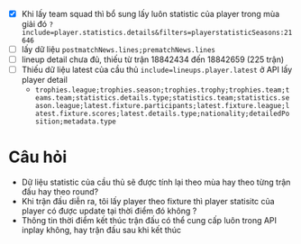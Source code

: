  - [x] Khi lấy team squad thì bổ sung lấy luôn statistic của player trong mùa giải đó `?include=player.statistics.details&filters=playerstatisticSeasons:21646`
- [ ] lấy dữ liệu `postmatchNews.lines;prematchNews.lines`
- [ ] lineup detail chưa đủ, thiếu từ trận 18842434 đến 18842659 (225 trận)
- [ ] Thiếu dữ liệu latest của cầu thủ `include=lineups.player.latest` ở API lấy player detail
	- `trophies.league;trophies.season;trophies.trophy;trophies.team;teams.team;statistics.details.type;statistics.team;statistics.season.league;latest.fixture.participants;latest.fixture.league;latest.fixture.scores;latest.details.type;nationality;detailedPosition;metadata.type`


# Câu hỏi
- Dữ liệu statistic của cầu thủ sẽ được tính lại theo mùa hay theo từng trận đấu hay theo round?
- Khi trận đấu diễn ra, tôi lấy player theo fixture thì player statisitc của player có được update tại thời điểm đó không ?
- Thông tin thời điểm kết thúc trận đấu có thể cung cấp luôn trong API inplay không, hay trận đấu sau khi kết thúc 
<!--stackedit_data:
eyJoaXN0b3J5IjpbLTEyMjM3MjQ5MDMsMTQ4MTQ5ODIxMSwtOT
EwMTA3NTIzLDIxMTU5MjQ3NTAsNTQxMzM3MDY5LDQ3NTU0MjY2
NCw2NDMzODI5ODUsMzYzMjg0MDIwLDEzMTczNzM4OTEsMTg5MD
E5OTA0OSwxMjE5NjQ0Mjk5LDE3MzQwNjI1ODgsNTM0NjAzMTk3
LDE2Mjk2MzExNDddfQ==
-->